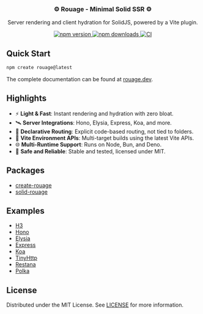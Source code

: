 <h3 align="center">⚙️ Rouage - Minimal Solid SSR ⚙️</h3>

<p align="center">Server rendering and client hydration for SolidJS, powered by a Vite plugin.</p>

<div align="center">
  <a href="https://www.npmjs.com/package/solid-rouage">
    <img alt="npm version" src="https://img.shields.io/npm/v/solid-rouage.svg?maxAge=1000" />
  </a>
  <a href="https://www.npmjs.com/package/solid-rouage">
    <img alt="npm downloads" src="https://img.shields.io/npm/dt/solid-rouage.svg?maxAge=1000" />
  </a>
  <a href="https://github.com/quentindutot/rouage/actions/workflows/ci.yml">
    <img alt="CI" src="https://github.com/quentindutot/rouage/actions/workflows/ci.yml/badge.svg" />
  </a>
</div>

## Quick Start

```bash
npm create rouage@latest
```

The complete documentation can be found at [rouage.dev](https://rouage.dev).

## Highlights

- ⚡️ **Light & Fast**: Instant rendering and hydration with zero bloat.
- 🛰️ **Server Integrations**: Hono, Elysia, Express, Koa, and more.
- 🧭 **Declarative Routing**: Explicit code-based routing, not tied to folders.
- 🧪 **Vite Environment APIs**: Multi-target builds using the latest Vite APIs.
- 🌐 **Multi-Runtime Support**: Runs on Node, Bun, and Deno.
- 🧱 **Safe and Reliable**: Stable and tested, licensed under MIT.

## Packages

- [create-rouage](https://github.com/quentindutot/rouage/tree/main/packages/create-rouage)
- [solid-rouage](https://github.com/quentindutot/rouage/tree/main/packages/solid-rouage)

## Examples

- [H3](https://github.com/quentindutot/rouage/tree/main/examples/h3)
- [Hono](https://github.com/quentindutot/rouage/tree/main/examples/hono)
- [Elysia](https://github.com/quentindutot/rouage/tree/main/examples/elysia)
- [Express](https://github.com/quentindutot/rouage/tree/main/examples/express)
- [Koa](https://github.com/quentindutot/rouage/tree/main/examples/koa)
- [TinyHttp](https://github.com/quentindutot/rouage/tree/main/examples/tinyhttp)
- [Restana](https://github.com/quentindutot/rouage/tree/main/examples/restana)
- [Polka](https://github.com/quentindutot/rouage/tree/main/examples/polka)

## License

Distributed under the MIT License. See [LICENSE](https://github.com/quentindutot/rouage/blob/main/LICENSE) for more information.
